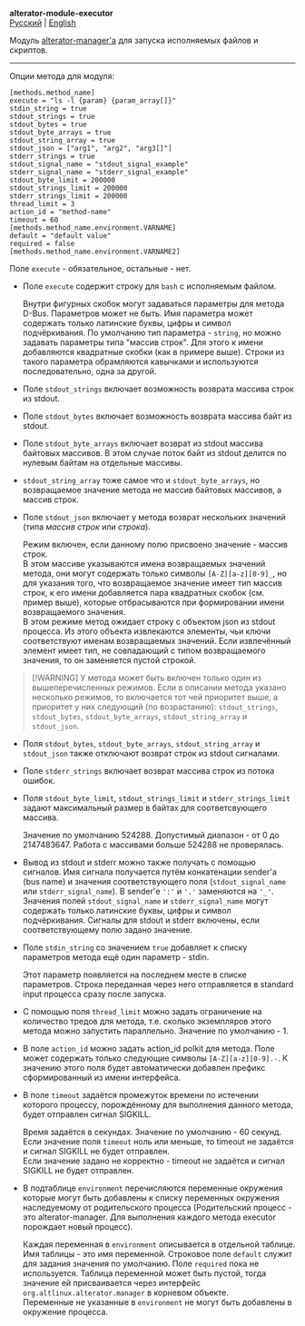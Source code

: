 **alterator-module-executor**\
[Русский](executor-ru.md) | [English](executor.md)

Модуль [alterator-manager'а](../README-ru.md) для запуска исполняемых файлов и
скриптов.

___

Опции метода для модуля:

```
[methods.method_name]
execute = "ls -l {param} {param_array[]}"
stdin_string = true
stdout_strings = true
stdout_bytes = true
stdout_byte_arrays = true
stdout_string_array = true
stdout_json = ["arg1", "arg2", "arg3[]"]
stderr_strings = true
stdout_signal_name = "stdout_signal_example"
stderr_signal_name = "stderr_signal_example"
stdout_byte_limit = 200000
stdout_strings_limit = 200000
stderr_strings_limit = 200000
thread_limit = 3
action_id = "method-name"
timeout = 60
[methods.method_name.environment.VARNAME]
default = "default value"
required = false
[methods.method_name.environment.VARNAME2]
```

Поле `execute` - обязательное, остальные - нет.

- Поле `execute` содержит строку для `bash` с исполняемым файлом.

  Внутри фигурных скобок могут задаваться параметры для метода D-Bus. Параметров
  может не быть. Имя параметра может содержать только латинские буквы, цифры и
  символ подчёркивания. По умолчанию тип параметра - `string`, но можно задавать
  параметры типа "массив строк". Для этого к имени добавляются квадратные скобки
  (как в примере выше). Строки из такого параметра обрамляются кавычками и
  используются последовательно, одна за другой.

- Поле `stdout_strings` включает возможность возврата массива строк из stdout.

- Поле `stdout_bytes` включает возможность возврата массива байт из stdout.

- Поле `stdout_byte_arrays` включает возврат из stdout массива байтовых
  массивов. В этом случае поток байт из stdout делится по нулевым байтам на
  отдельные массивы.

- `stdout_string_array` тоже самое что и `stdout_byte_arrays`, но возвращаемое
  значение метода не массив байтовых массивов, а массив строк.

- Поле `stdout_json` включает у метода возврат нескольких значений (типа *массив
  строк* или *строка*).

  Режим включен, если данному полю присвоено значение - массив строк.\
  В этом массиве указываются имена возвращаемых значений метода, они могут
  содержать только символы `[A-Z][a-z][0-9]_`, но для указания того, что
  возвращаемое значение имеет тип массив строк, к его имени добавляется пара
  квадратных скобок (см. пример выше), которые отбрасываются при формировании
  имени возвращаемого значения.\
  В этом режиме метод ожидает строку с объектом json из stdout процесса. Из
  этого объекта извлекаются элементы, чьи ключи соответствуют именам
  возвращаемых значений. Если извлечённый элемент имеет тип, не совпадающий с
  типом возвращаемого значения, то он заменяется пустой строкой.

> [!WARNING] У метода может быть включен только один из вышеперечисленных
> режимов. Если в описании метода указано несколько режимов, то включается тот
> чей приоритет выше, а приоритет у них следующий (по возрастанию):
> `stdout_strings`, `stdout_bytes`, `stdout_byte_arrays`, `stdout_string_array`
> и `stdout_json`.

- Поля `stdout_bytes`, `stdout_byte_arrays`, `stdout_string_array` и
  `stdout_json` также отключают возврат строк из stdout сигналами.

- Поле `stderr_strings` включает возврат массива строк из потока ошибок.

- Поля `stdout_byte_limit`, `stdout_strings_limit` и `stderr_strings_limit`
  задают максимальный размер в байтах для соответсвующего массива.

  Значение по умолчанию 524288. Допустимый диапазон - от 0 до 2147483647. Работа
  с массивами больше 524288 не проверялась.

- Вывод из stdout и stderr можно также получать с помощью сигналов. Имя сигнала
  получается путём конкатенации sender'а (bus name) и значения соответствующего
  поля (`stdout_signal_name` или `stderr_signal_name`). В sender'е `':'` и `'.'`
  заменяются на `'_'`.\
  Значения полей `stdout_signal_name` и `stderr_signal_name` могут содержать
  только латинские буквы, цифры и символ подчёркивания. Сигналы для stdout и
  stderr включены, если соответствующему полю задано значение.

- Поле `stdin_string` со значением `true` добавляет к списку параметров метода
  ещё один параметр - stdin.

  Этот параметр появляется на последнем месте в списке параметров. Строка
  переданная через него отправляется в standard input процесса сразу после
  запуска.

- С помощью поля `thread_limit` можно задать ограничение на количество тредов
  для метода, т.е. сколько экземпляров этого метода можно запустить параллельно.
  Значение по умолчанию - 1.

- В поле `action_id` можно задать action_id polkit для метода. Поле может
  содержать только следующие символы `[A-Z][a-z][0-9].-`. К значению этого поля
  будет автоматически добавлен префикс сформированный из имени интерфейса.

- В поле `timeout` задаётся промежуток времени по истечении которого процессу,
  порождённому для выполнения данного метода, будет отправлен сигнал SIGKILL.

  Время задаётся в секундах. Значение по умолчанию - 60 секунд.\
  Если значение поля `timeout` ноль или меньше, то timeout не задаётся и сигнал
  SIGKILL не будет отправлен.\
  Если значение задано не корректно - timeout не задаётся и сигнал SIGKILL не
  будет отправлен.

- В подтаблице `environment` перечисляются переменные окружения которые могут
  быть добавлены к списку переменных окружения наследуемому от родительского
  процесса (Родительский процесс - это alterator-manager. Для выполнения каждого
  метода executor порождает новый процесс).

  Каждая переменная в `environment` описывается в отдельной таблице. Имя таблицы
  \- это имя переменной. Строковое поле `default` служит для задания значения по
  умолчанию. Поле `required` пока не используется. Таблица переменной может быть
  пустой, тогда значение ей присваивается через интерфейс
  `org.altlinux.alterator.manager` в корневом объекте.\
  Переменные не указанные в `environment` не могут быть добавлены в окружение
  процесса.
